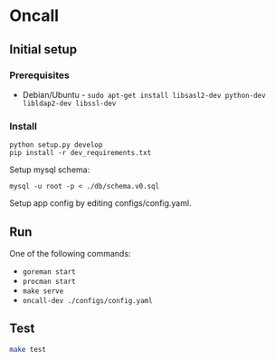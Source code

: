 Oncall
======

Initial setup
-------------
### Prerequisites

  * Debian/Ubuntu - `sudo apt-get install libsasl2-dev python-dev libldap2-dev libssl-dev`

### Install

```
python setup.py develop
pip install -r dev_requirements.txt
```

Setup mysql schema:

```
mysql -u root -p < ./db/schema.v0.sql
```

Setup app config by editing configs/config.yaml.


Run
---

One of the following commands:

* `goreman start`
* `procman start`
* `make serve`
* `oncall-dev ./configs/config.yaml`


Test
---

```bash
make test
```
